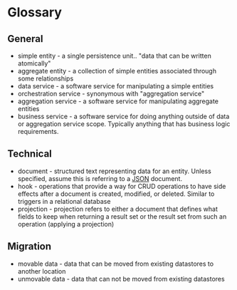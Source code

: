 # Glossary

## General
* simple entity - a single persistence unit.. "data that can be written atomically"
* aggregate entity - a collection of simple entities associated through some relationships
* data service - a software service for manipulating a simple entities
* orchestration service - synonymous with "aggregation service"
* aggregation service - a software service for manipulating aggregate entities
* business service - a software service for doing anything outside of data or aggregation service scope.  Typically anything that has business logic requirements.

## Technical
* document - structured text representing data for an entity.  Unless specified, assume this is referring to a [JSON](http://en.wikipedia.org/wiki/JSON) document.
* hook - operations that provide a way for CRUD operations to have side effects after a document is created, modified, or deleted. Similar to triggers in a relational database
* projection - projection refers to either a document that defines what fields to keep when returning a result set or the result set from such an operation (applying a projection)

## Migration
* movable data - data that can be moved from existing datastores to another location
* unmovable data - data that can not be moved from existing datastores
